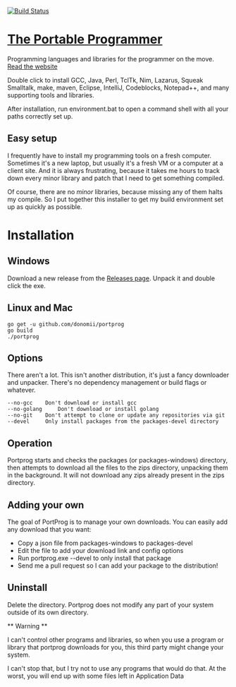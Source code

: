 [![Build Status](https://travis-ci.org/donomii/portprog.svg?branch=master)](https://travis-ci.org/donomii/portprog)

# [The Portable Programmer](https://donomii.github.io/portprog/)

Programming languages and libraries for the programmer on the move.  [Read the website](https://donomii.github.io/portprog/)

Double click to install GCC, Java, Perl, TclTk, Nim, Lazarus, Squeak Smalltalk, make, maven, Eclipse, IntelliJ, Codeblocks, Notepad++, and many supporting tools and libraries.

After installation, run environment.bat to open a command shell with all your paths correctly set up.

## Easy setup

I frequently have to install my programming tools on a fresh computer.
  Sometimes it's a new laptop, but usually it's a fresh VM or a computer at a client site.
  And it is always frustrating, because it takes me hours to track down every minor library and
  patch that I need to get something compiled.
  
Of course, there are no _minor_ libraries, because missing any of them halts my compile.  So
I put together this installer to get my build environment set up as quickly as possible.

# Installation

## Windows

Download a new release from the [Releases page](https://github.com/donomii/portprog/releases).  Unpack it and double click the exe.

## Linux and Mac

	go get -u github.com/donomii/portprog
	go build
	./portprog

## Options

There aren't a lot.  This isn't another distribution, it's just a fancy downloader and unpacker.  There's no dependency management or build flags 
or whatever.

	--no-gcc	Don't download or install gcc
	--no-golang 	Don't download or install golang
	--no-git 	Don't attempt to clone or update any repositories via git
	--devel		Only install packages from the packages-devel directory
	
## Operation

Portprog starts and checks the packages (or packages-windows) directory, then attempts to download all the files to the zips directory, unpacking them in the background.  It will not download any zips already present in the zips directory.
## Adding your own

The goal of PortProg is to manage your own downloads.  You can easily add any download that you want:

*  Copy a json file from packages-windows to packages-devel
*  Edit the file to add your download link and config options
*  Run portprog.exe --devel to only install that package
*  Send me a pull request so I can add your package to the distribution!


## Uninstall

Delete the directory.  Portprog does not modify any part of your system outside of its own directory.

** Warning **

I can't control other programs and libraries, so when you use a program or library that portprog downloads for you, this third party might change your system.  

I can't stop that, but I try not to use any programs that would do that.  At the worst, you will end up with some files left in Application Data

